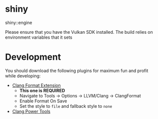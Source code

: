 # shiny
shiny::engine

Please ensure that you have the Vulkan SDK installed. The build relies on environment variables that it sets

# Development

You should download the following plugins for maximum fun and profit while
developing:

- [Clang Format Extension][1]
    - **This one is REQUIRED**
    - Navigate to Tools -> Options -> LLVM/Clang -> ClangFormat
    - Enable Format On Save
    - Set the style to `file` and fallback style to `none`
- [Clang Power Tools][2]






[1]: https://marketplace.visualstudio.com/items?itemName=LLVMExtensions.ClangFormat
[2]: https://marketplace.visualstudio.com/items?itemName=vs-publisher-690586.ClangPowerTools
